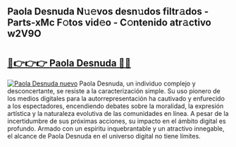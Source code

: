 ## Paola Desnuda N𝚞𝚎vos desn𝚞dos filtr𝚊dos - Parts-xMc F𝚘tos vid𝚎o - C𝚘ntenido atr𝚊ctivo w2V9O

# <h2><a href="http://mb4f91x.tromn.icu/?c=Paola+Desnuda">🔗👉👉👉 Paola Desnuda 🔗🔗</a></h2>

[![Paola Desnuda nuevo](https://i.imgur.com/pEAQMta.gif)](http://mb4f91x.tromn.icu/?c=Paola+Desnuda)
Paola Desnuda, un individuo complejo y desconcertante, se resiste a la caracterización simple. Su uso pionero de los medios digitales para la autorrepresentación ha cautivado y enfurecido a los espectadores, encendiendo debates sobre la moralidad, la expresión artística y la naturaleza evolutiva de las comunidades en línea. A pesar de la incertidumbre de sus próximas acciones, su impacto en el ámbito digital es profundo. Armado con un espíritu inquebrantable y un atractivo innegable, el alcance de Paola Desnuda en el universo digital no tiene límites.

